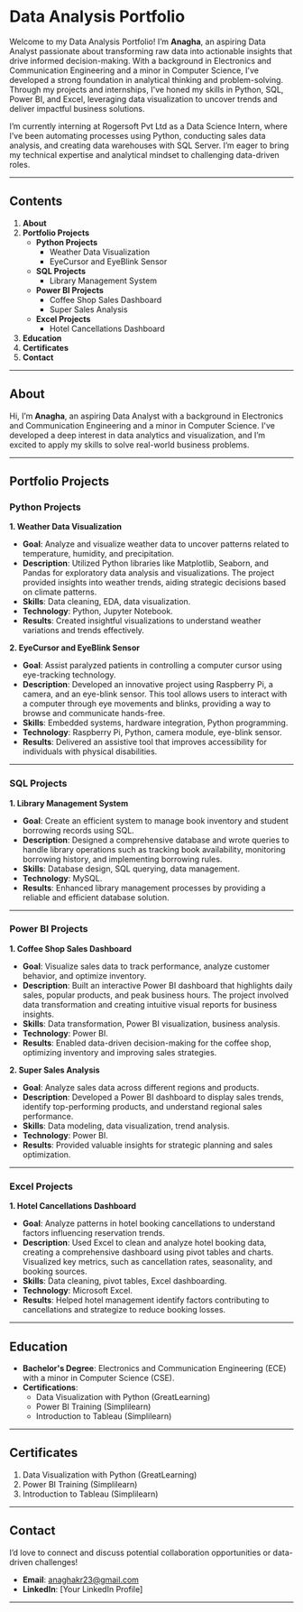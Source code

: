 # Data Analysis Portfolio

Welcome to my Data Analysis Portfolio! I’m **Anagha**, an aspiring Data Analyst passionate about transforming raw data into actionable insights that drive informed decision-making. With a background in Electronics and Communication Engineering and a minor in Computer Science, I've developed a strong foundation in analytical thinking and problem-solving. Through my projects and internships, I've honed my skills in Python, SQL, Power BI, and Excel, leveraging data visualization to uncover trends and deliver impactful business solutions.

I’m currently interning at Rogersoft Pvt Ltd as a Data Science Intern, where I’ve been automating processes using Python, conducting sales data analysis, and creating data warehouses with SQL Server. I’m eager to bring my technical expertise and analytical mindset to challenging data-driven roles.

---

## Contents

1. **About**
2. **Portfolio Projects**
   - **Python Projects**
     - Weather Data Visualization
     - EyeCursor and EyeBlink Sensor
   - **SQL Projects**
     - Library Management System
   - **Power BI Projects**
     - Coffee Shop Sales Dashboard
     - Super Sales Analysis
   - **Excel Projects**
     - Hotel Cancellations Dashboard
3. **Education**
4. **Certificates**
5. **Contact**

---

## About

Hi, I’m **Anagha**, an aspiring Data Analyst with a background in Electronics and Communication Engineering and a minor in Computer Science. I've developed a deep interest in data analytics and visualization, and I’m excited to apply my skills to solve real-world business problems.

---

## Portfolio Projects

### Python Projects

**1. Weather Data Visualization**  
- **Goal**: Analyze and visualize weather data to uncover patterns related to temperature, humidity, and precipitation.  
- **Description**: Utilized Python libraries like Matplotlib, Seaborn, and Pandas for exploratory data analysis and visualizations. The project provided insights into weather trends, aiding strategic decisions based on climate patterns.  
- **Skills**: Data cleaning, EDA, data visualization.  
- **Technology**: Python, Jupyter Notebook.  
- **Results**: Created insightful visualizations to understand weather variations and trends effectively.

**2. EyeCursor and EyeBlink Sensor**  
- **Goal**: Assist paralyzed patients in controlling a computer cursor using eye-tracking technology.  
- **Description**: Developed an innovative project using Raspberry Pi, a camera, and an eye-blink sensor. This tool allows users to interact with a computer through eye movements and blinks, providing a way to browse and communicate hands-free.  
- **Skills**: Embedded systems, hardware integration, Python programming.  
- **Technology**: Raspberry Pi, Python, camera module, eye-blink sensor.  
- **Results**: Delivered an assistive tool that improves accessibility for individuals with physical disabilities.

---

### SQL Projects

**1. Library Management System**  
- **Goal**: Create an efficient system to manage book inventory and student borrowing records using SQL.  
- **Description**: Designed a comprehensive database and wrote queries to handle library operations such as tracking book availability, monitoring borrowing history, and implementing borrowing rules.  
- **Skills**: Database design, SQL querying, data management.  
- **Technology**: MySQL.  
- **Results**: Enhanced library management processes by providing a reliable and efficient database solution.

---

### Power BI Projects

**1. Coffee Shop Sales Dashboard**  
- **Goal**: Visualize sales data to track performance, analyze customer behavior, and optimize inventory.  
- **Description**: Built an interactive Power BI dashboard that highlights daily sales, popular products, and peak business hours. The project involved data transformation and creating intuitive visual reports for business insights.  
- **Skills**: Data transformation, Power BI visualization, business analysis.  
- **Technology**: Power BI.  
- **Results**: Enabled data-driven decision-making for the coffee shop, optimizing inventory and improving sales strategies.

**2. Super Sales Analysis**  
- **Goal**: Analyze sales data across different regions and products.  
- **Description**: Developed a Power BI dashboard to display sales trends, identify top-performing products, and understand regional sales performance.  
- **Skills**: Data modeling, data visualization, trend analysis.  
- **Technology**: Power BI.  
- **Results**: Provided valuable insights for strategic planning and sales optimization.

---

### Excel Projects

**1. Hotel Cancellations Dashboard**  
- **Goal**: Analyze patterns in hotel booking cancellations to understand factors influencing reservation trends.  
- **Description**: Used Excel to clean and analyze hotel booking data, creating a comprehensive dashboard using pivot tables and charts. Visualized key metrics, such as cancellation rates, seasonality, and booking sources.  
- **Skills**: Data cleaning, pivot tables, Excel dashboarding.  
- **Technology**: Microsoft Excel.  
- **Results**: Helped hotel management identify factors contributing to cancellations and strategize to reduce booking losses.

---

## Education

- **Bachelor's Degree**: Electronics and Communication Engineering (ECE) with a minor in Computer Science (CSE).
- **Certifications**: 
  - Data Visualization with Python (GreatLearning)
  - Power BI Training (Simplilearn)
  - Introduction to Tableau (Simplilearn)

---

## Certificates

1. Data Visualization with Python (GreatLearning)
2. Power BI Training (Simplilearn)
3. Introduction to Tableau (Simplilearn)

---

## Contact

I’d love to connect and discuss potential collaboration opportunities or data-driven challenges!

- **Email**: anaghakr23@gmail.com
- **LinkedIn**: [Your LinkedIn Profile]

---
